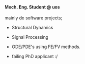 #### Mech. Eng. Student @ uos

mainly do software projects;

- Structural Dynamics

- Signal Processing

- ODE/PDE's using FE/FV methods.

- failing PhD applicant :/
